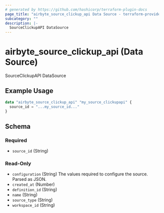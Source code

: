 ```yaml
---
# generated by https://github.com/hashicorp/terraform-plugin-docs
page_title: "airbyte_source_clickup_api Data Source - terraform-provider-airbyte"
subcategory: ""
description: |-
  SourceClickupAPI DataSource
---
```


# airbyte_source_clickup_api (Data Source)

SourceClickupAPI DataSource

## Example Usage

```terraform
data "airbyte_source_clickup_api" "my_source_clickupapi" {
  source_id = "...my_source_id..."
}
```

<!-- schema generated by tfplugindocs -->
## Schema

### Required

- `source_id` (String)

### Read-Only

- `configuration` (String) The values required to configure the source. Parsed as JSON.
- `created_at` (Number)
- `definition_id` (String)
- `name` (String)
- `source_type` (String)
- `workspace_id` (String)
